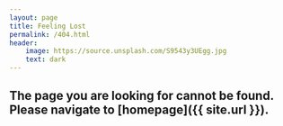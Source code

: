 ```yaml
---
layout: page
title: Feeling Lost
permalink: /404.html
header:
    image: https://source.unsplash.com/S9543y3UEgg.jpg
    text: dark
---
```


## The page you are looking for cannot be found. Please navigate to [homepage]({{ site.url }}).
